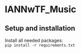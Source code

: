 # IANNwTF_Music

## Setup and installation
Install all needed packages:    
`pip install -r requirements.txt`
